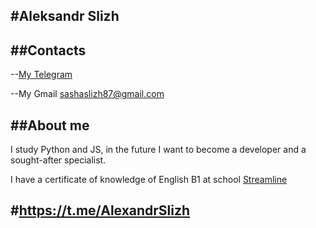 #Aleksandr Slizh
---
##Contacts
---
--[My Telegram](https://t.me/AlexandrSlizh)

--My Gmail [sashaslizh87@gmail.com](sashaslizh87@gmail.com)

##About me
---
I study Python and JS, in the future I want to become a developer and a sought-after specialist.

I have a certificate of knowledge of English B1 at school [Streamline](https://str.by/)

#https://t.me/AlexandrSlizh
---

